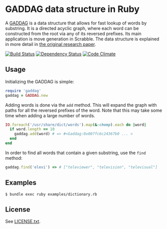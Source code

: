 # GADDAG data structure in Ruby

A [GADDAG](http://en.wikipedia.org/wiki/GADDAG) is a data structure that
allows for fast lookup of words by substring. It is a directed acyclic graph, where
each word can be constructed from the root via any of its reversed prefixes. Its main application
is move generation in Scrabble. The data structure is explained in more detail in
[the original research paper](http://www.ericsink.com/downloads/faster-scrabble-gordon.pdf).

[![Build Status](https://secure.travis-ci.org/thomasbrus/gaddag.png?branch=master)](http://travis-ci.org/thomasbrus/gaddag)
[![Dependency Status](https://gemnasium.com/thomasbrus/gaddag.png)](https://gemnasium.com/thomasbrus/gaddag)
[![Code Climate](https://codeclimate.com/github/thomasbrus/gaddag.png)](https://codeclimate.com/github/thomasbrus/gaddag)

## Usage

Initializing the GADDAG is simple:

```ruby
require 'gaddag'
gaddag = GADDAG.new
```

Adding words is done via the `add` method. This will expand the graph with paths for all
the reversed prefixes of the word. Note that this may take some time when adding
a large number of words.

```ruby
IO.foreach('/usr/share/dict/words').map(&:chomp).each do |word|
  if word.length == 10
    gaddag.add(word) # => #<Gaddag:0x007fc6c24367b0 ... >
  end
end
```

In order to find all words that contain a given substring, use the `find` method:

```ruby
gaddag.find('elevi') => # ["televiewer", "television", "televisual"]
```

## Examples

    $ bundle exec ruby examples/dictionary.rb

## License

See [LICENSE.txt](LICENSE.txt).
